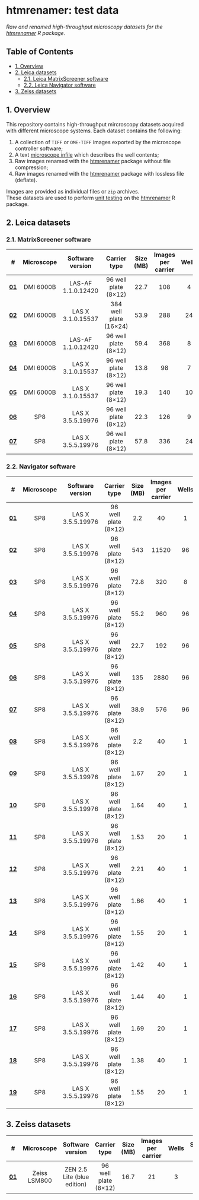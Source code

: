 # htmrenamer: test data
*Raw and renamed high-throughput microscopy datasets for the [htmrenamer](https://github.com/hmbotelho/htmrenamer) R package.*





## Table of Contents
* [1. Overview](#overview)
* [2. Leica datasets](#leica)
    * [2.1. Leica MatrixScreener software](#leica-matrixscreener)
    * [2.2. Leica Navigator software](#leica-navigator)
* [3. Zeiss datasets](#zeiss)





## <a name="overview">1. Overview</a>

This repository contains high-throughput mircroscopy datasets acquired with different microscope systems. Each dataset contains the following:  

1. A collection of `TIFF` or `OME-TIFF` images exported by the microscope controller software; 
2. A text [microscope infile](https://github.com/hmbotelho/htmrenamer/blob/master/README.md#3-generating-well-descriptors) which describes the well contents; 
3. Raw images renamed with the [htmrenamer](https://github.com/hmbotelho/htmrenamer) package without file compression; 
4. Raw images renamed with the [htmrenamer](https://github.com/hmbotelho/htmrenamer) package with lossless file (deflate). 

Images are provided as individual files or `zip` archives.  
These datasets are used to perform [unit testing](https://github.com/hmbotelho/htmrenamer/tree/master/tests/testthat) on the [htmrenamer](https://github.com/hmbotelho/htmrenamer) R package.





## <a name="leica">2. Leica datasets</a>


### <a name="leica-matrixscreener">2.1. MatrixScreener software</a>

| #                                              | Microscope | Software version   | Carrier type           | Size (MB) | Images per carrier | Wells | Subpositions (P) | Time points (T) | Slices (Z) | Channels (C) |
|------------------------------------------------|:----------:|:------------------:|:----------------------:|:---------:|:------------------:|:-----:|:----------------:|:---------------:|:----------:|:------------:|
| **[01](./leica_matrixscreener/01_DMI6000_PC)** | DMI 6000B  | LAS-AF 1.1.0.12420 | 96 well plate (8×12)   | 22.7      | 108                | 4     | 9                | 1               | 1          | 3            |
| **[02](./leica_matrixscreener/02_DMI6000_PC)** | DMI 6000B  | LAS X 3.1.0.15537  | 384 well plate (16×24) | 53.9      | 288                | 24    | 4                | 1               | 1          | 3            |
| **[03](./leica_matrixscreener/03_DMI6000_TC)** | DMI 6000B  | LAS-AF 1.1.0.12420 | 96 well plate (8×12)   | 59.4      | 368                | 8     | 1                | 23              | 1          | 2            |
| **[04](./leica_matrixscreener/04_DMI6000_TC)** | DMI 6000B  | LAS X 3.1.0.15537  | 96 well plate (8×12)   | 13.8      | 98                 | 7     | 1                | 7               | 1          | 2            |
| **[05](./leica_matrixscreener/05_DMI6000_TC)** | DMI 6000B  | LAS X 3.1.0.15537  | 96 well plate (8×12)   | 19.3      | 140                | 10    | 1                | 7               | 1          | 2            |
| **[06](./leica_matrixscreener/06_SP8_TC)**     | SP8        | LAS X 3.5.5.19976  | 96 well plate (8×12)   | 22.3      | 126                | 9     | 1                | 7               | 1          | 2            |
| **[07](./leica_matrixscreener/07_SP8_TC)**     | SP8        | LAS X 3.5.5.19976  | 96 well plate (8×12)   | 57.8      | 336                | 24    | 1                | 7               | 1          | 2            |


### <a name="leica-navigator">2.2. Navigator software</a>

| #                                                 | Microscope | Software version   | Carrier type           | Size (MB) | Images per carrier | Wells | Subpositions (P) | Time points (T) | Slices (Z) | Channels (C) | Export options                     |
|---------------------------------------------------|:----------:|:------------------:|:----------------------:|:---------:|:------------------:|:-----:|:----------------:|:---------------:|:----------:|:------------:|------------------------------------|
| **[01](./leica_navigator/01_PZC)**                | SP8        | LAS X 3.5.5.19976  | 96 well plate (8×12)   | 2.2       | 40                 | 1     | 4                | 1               | 5          | 2            | None                               |
| **[02](./leica_navigator/02_PTZC)**               | SP8        | LAS X 3.5.5.19976  | 96 well plate (8×12)   | 543       | 11520              | 96    | 4                | 3               | 5          | 2            | None                               |
| **[03](./leica_navigator/03_PZC)**                | SP8        | LAS X 3.5.5.19976  | 96 well plate (8×12)   | 72.8      | 320                | 8     | 4                | 1               | 5          | 2            | None                               |
| **[04](./leica_navigator/04_ZC)**                 | SP8        | LAS X 3.5.5.19976  | 96 well plate (8×12)   | 55.2      | 960                | 96    | 1                | 1               | 5          | 2            | None                               |
| **[05](./leica_navigator/05_C)**                  | SP8        | LAS X 3.5.5.19976  | 96 well plate (8×12)   | 22.7      | 192                | 96    | 1                | 1               | 1          | 2            | None                               |
| **[06](./leica_navigator/06_TZC)**                | SP8        | LAS X 3.5.5.19976  | 96 well plate (8×12)   | 135       | 2880               | 96    | 1                | 3               | 5          | 2            | None                               |
| **[07](./leica_navigator/07_TC)**                 | SP8        | LAS X 3.5.5.19976  | 96 well plate (8×12)   | 38.9      | 576                | 96    | 1                | 3               | 1          | 2            | None                               |
| **[08](./leica_navigator/08_nothing)**            | SP8        | LAS X 3.5.5.19976  | 96 well plate (8×12)   | 2.2       | 40                 | 1     | 4                | 1               | 5          | 2            | None                               |
| **[09](./leica_navigator/09_overl)**              | SP8        | LAS X 3.5.5.19976  | 96 well plate (8×12)   | 1.67      | 20                 | 1     | 4                | 1               | 5          | 2            | Overlay                            |
| **[10](./leica_navigator/10_comp)**               | SP8        | LAS X 3.5.5.19976  | 96 well plate (8×12)   | 1.64      | 40                 | 1     | 4                | 1               | 5          | 2            | Compress                           |
| **[11](./leica_navigator/11_comp_overl)**         | SP8        | LAS X 3.5.5.19976  | 96 well plate (8×12)   | 1.53      | 20                 | 1     | 4                | 1               | 5          | 2            | Compress + Overlay                 |
| **[12](./leica_navigator/12_dir)**                | SP8        | LAS X 3.5.5.19976  | 96 well plate (8×12)   | 2.21      | 40                 | 1     | 4                | 1               | 5          | 2            | Folders                            |
| **[13](./leica_navigator/13_dir_comp)**           | SP8        | LAS X 3.5.5.19976  | 96 well plate (8×12)   | 1.66      | 40                 | 1     | 4                | 1               | 5          | 2            | Folders + Compress                 |
| **[14](./leica_navigator/14_dir_comp_overl)**     | SP8        | LAS X 3.5.5.19976  | 96 well plate (8×12)   | 1.55      | 20                 | 1     | 4                | 1               | 5          | 2            | Folders + Compress + Overlay       |
| **[15](./leica_navigator/15_raw)**                | SP8        | LAS X 3.5.5.19976  | 96 well plate (8×12)   | 1.42      | 40                 | 1     | 4                | 1               | 5          | 2            | Raw                                |
| **[16](./leica_navigator/16_raw_dir)**            | SP8        | LAS X 3.5.5.19976  | 96 well plate (8×12)   | 1.44      | 40                 | 1     | 4                | 1               | 5          | 3            | Raw + Folders                      |
| **[17](./leica_navigator/17_raw_dir_overl)**      | SP8        | LAS X 3.5.5.19976  | 96 well plate (8×12)   | 1.69      | 20                 | 1     | 4                | 1               | 5          | 2            | Raw + Folders + Overlay            |
| **[18](./leica_navigator/18_raw_dir_comp)**       | SP8        | LAS X 3.5.5.19976  | 96 well plate (8×12)   | 1.38      | 40                 | 1     | 4                | 1               | 5          | 2            | Raw + Folders + Compress           |
| **[19](./leica_navigator/19_raw_dir_overl_comp)** | SP8        | LAS X 3.5.5.19976  | 96 well plate (8×12)   | 1.55      | 20                 | 1     | 4                | 1               | 5          | 2            | Raw + Folders + Overlay + Compress |





## <a name="zeiss">3. Zeiss datasets</a>
| #                      | Microscope   | Software version            | Carrier type           | Size (MB) | Images per carrier | Wells | Subpositions (P) | Time points (T) | Slices (Z) | Channels (C) |
|------------------------|:------------:|:---------------------------:|:----------------------:|:---------:|:------------------:|:-----:|:----------------:|:---------------:|:----------:|:------------:|
| **[01](./zeiss/01_T)** | Zeiss LSM800 | ZEN 2.5 Lite (blue edition) | 96 well plate (8×12)   | 16.7      | 21                 | 3     | 1                | 7               | 1          | 1            |
